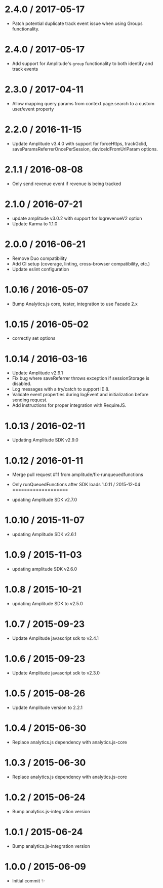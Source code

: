 
2.4.0 / 2017-05-17
==================

  * Patch potential duplicate track event issue when using Groups functionality.

2.4.0 / 2017-05-17
==================

  * Add support for Amplitude's `group` functionality to both identify and track events

2.3.0 / 2017-04-11
==================

  * Allow mapping query params from context.page.search to a custom user/event property

2.2.0 / 2016-11-15
==================

  * Update Amplitude v3.4.0 with support for forceHttps, trackGclid, saveParamsReferrerOncePerSession, deviceIdFromUrlParam options.

2.1.1 / 2016-08-08
==================

  * Only send revenue event if revenue is being tracked

2.1.0 / 2016-07-21
==================

  * update amplitude v3.0.2 with support for logrevenueV2 option
  * Update Karma to 1.1.0

2.0.0 / 2016-06-21
==================

  * Remove Duo compatibility
  * Add CI setup (coverage, linting, cross-browser compatibility, etc.)
  * Update eslint configuration

1.0.16 / 2016-05-07
==================

  * Bump Analytics.js core, tester, integration to use Facade 2.x

1.0.15 / 2016-05-02
===================

  * correctly set options

1.0.14 / 2016-03-16
===================

  * Update Amplitude v2.9.1
  * Fix bug where saveReferrer throws exception if sessionStorage is disabled.
  * Log messages with a try/catch to support IE 8.
  * Validate event properties during logEvent and initialization before sending request.
  * Add instructions for proper integration with RequireJS.

1.0.13 / 2016-02-11
===================

  * Updating Amplitude SDK v2.9.0

1.0.12 / 2016-01-11
===================

  * Merge pull request #11 from amplitude/fix-runqueuedfunctions
  * Only runQueuedFunctions after SDK loads
1.0.11 / 2015-12-04
===================

  * updating Amplitude SDK v2.7.0

1.0.10 / 2015-11-07
===================

  * updating Amplitude SDK v2.6.1

1.0.9 / 2015-11-03
==================

  * updating amplitude SDK v2.6.0

1.0.8 / 2015-10-21
==================

  * updating Amplitude SDK to v2.5.0

1.0.7 / 2015-09-23
==================

  * Update Amplitude javascript sdk to v2.4.1

1.0.6 / 2015-09-23
==================

  * Update Amplitude javascript sdk to v2.3.0

1.0.5 / 2015-08-26
==================

  * Update Amplitude version to 2.2.1

1.0.4 / 2015-06-30
==================

  * Replace analytics.js dependency with analytics.js-core

1.0.3 / 2015-06-30
==================

  * Replace analytics.js dependency with analytics.js-core

1.0.2 / 2015-06-24
==================

  * Bump analytics.js-integration version

1.0.1 / 2015-06-24
==================

  * Bump analytics.js-integration version

1.0.0 / 2015-06-09
==================

  * Initial commit :sparkles:
